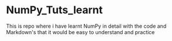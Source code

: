 # NumPy_Tuts_learnt
This is repo where i have learnt NumPy in detail with  the code and Markdown's that it would be easy to understand and practice
